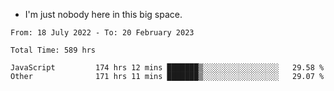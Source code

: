 - I'm just nobody here in this big space.


<!--START_SECTION:waka-->

```text
From: 18 July 2022 - To: 20 February 2023

Total Time: 589 hrs

JavaScript         174 hrs 12 mins ███████▒░░░░░░░░░░░░░░░░░   29.58 %
Other              171 hrs 11 mins ███████▒░░░░░░░░░░░░░░░░░   29.07 %
```

<!--END_SECTION:waka-->
